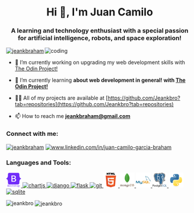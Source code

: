 <h1 align="center">Hi 👋, I'm Juan Camilo</h1>
<h3 align="center">A learning and technology enthusiast with a special passion for artificial intelligence, robots, and space exploration!</h3>
<img align="right" src="https://anubudh.com/wp-content/uploads/2021/10/60586-developer-isometric-people-working-with-technology.gif" alt="coding" width="400">

<p align="left"> <a href="https://twitter.com/jeankbraham" target="blank"><img src="https://img.shields.io/twitter/follow/jeankbraham?logo=twitter&style=for-the-badge" alt="jeankbraham" /></a> </p>

- 🔭 I’m currently working on upgrading my web development skills with [The Odin Project!](https://www.theodinproject.com/)

- 🌱 I’m currently learning **about web development in general! with [The Odin Project!](https://www.theodinproject.com/)**

- 👨‍💻 All of my projects are available at [https://github.com/Jeankbro?tab=repositories](https://github.com/Jeankbro?tab=repositories)

- 📫 How to reach me **jeankbraham@gmail.com**

<h3 align="left">Connect with me:</h3>
<p align="left">
<a href="https://twitter.com/jeankbraham" target="blank"><img align="center" src="https://raw.githubusercontent.com/rahuldkjain/github-profile-readme-generator/master/src/images/icons/Social/twitter.svg" alt="jeankbraham" height="30" width="40" /></a>
<a href="https://linkedin.com/in/www.linkedin.com/in/juan-camilo-garcia-braham" target="blank"><img align="center" src="https://raw.githubusercontent.com/rahuldkjain/github-profile-readme-generator/master/src/images/icons/Social/linked-in-alt.svg" alt="www.linkedin.com/in/juan-camilo-garcia-braham" height="30" width="40" /></a>
</p>

<h3 align="left">Languages and Tools:</h3>
<p align="left"> <a href="https://getbootstrap.com" target="_blank" rel="noreferrer"> <img src="https://raw.githubusercontent.com/devicons/devicon/master/icons/bootstrap/bootstrap-plain-wordmark.svg" alt="bootstrap" width="40" height="40"/> </a> <a href="https://www.chartjs.org" target="_blank" rel="noreferrer"> <img src="https://www.chartjs.org/media/logo-title.svg" alt="chartjs" width="40" height="40"/> </a> <a href="https://www.djangoproject.com/" target="_blank" rel="noreferrer"> <img src="https://cdn.worldvectorlogo.com/logos/django.svg" alt="django" width="40" height="40"/> </a> <a href="https://flask.palletsprojects.com/" target="_blank" rel="noreferrer"> <img src="https://www.vectorlogo.zone/logos/pocoo_flask/pocoo_flask-icon.svg" alt="flask" width="40" height="40"/> </a> <a href="https://git-scm.com/" target="_blank" rel="noreferrer"> <img src="https://www.vectorlogo.zone/logos/git-scm/git-scm-icon.svg" alt="git" width="40" height="40"/> </a> <a href="https://www.w3.org/html/" target="_blank" rel="noreferrer"> <img src="https://raw.githubusercontent.com/devicons/devicon/master/icons/html5/html5-original-wordmark.svg" alt="html5" width="40" height="40"/> </a> <a href="https://www.mongodb.com/" target="_blank" rel="noreferrer"> <img src="https://raw.githubusercontent.com/devicons/devicon/master/icons/mongodb/mongodb-original-wordmark.svg" alt="mongodb" width="40" height="40"/> </a> <a href="https://www.mysql.com/" target="_blank" rel="noreferrer"> <img src="https://raw.githubusercontent.com/devicons/devicon/master/icons/mysql/mysql-original-wordmark.svg" alt="mysql" width="40" height="40"/> </a> <a href="https://www.postgresql.org" target="_blank" rel="noreferrer"> <img src="https://raw.githubusercontent.com/devicons/devicon/master/icons/postgresql/postgresql-original-wordmark.svg" alt="postgresql" width="40" height="40"/> </a> <a href="https://www.python.org" target="_blank" rel="noreferrer"> <img src="https://raw.githubusercontent.com/devicons/devicon/master/icons/python/python-original.svg" alt="python" width="40" height="40"/> </a> <a href="https://www.sqlite.org/" target="_blank" rel="noreferrer"> <img src="https://www.vectorlogo.zone/logos/sqlite/sqlite-icon.svg" alt="sqlite" width="40" height="40"/> </a> </p>

<p><img align="left" src="https://github-readme-stats.vercel.app/api/top-langs?username=jeankbro&show_icons=true&locale=en&layout=compact" alt="jeankbro" /></p>

<p>&nbsp;<img align="center" src="https://github-readme-stats.vercel.app/api?username=jeankbro&show_icons=true&locale=en" alt="jeankbro" /></p>


<!---
Jeankbro/Jeankbro is a ✨ special ✨ repository because its `README.md` (this file) appears on your GitHub profile.
You can click the Preview link to take a look at your changes.
--->
